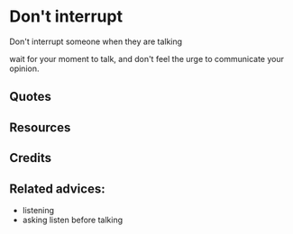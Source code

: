 
# Don't interrupt

Don't interrupt someone when they are talking

wait for your moment to talk, and don't feel the urge to communicate your opinion. 

## Quotes

## Resources

## Credits

## Related advices:

- listening
- asking
listen before talking
